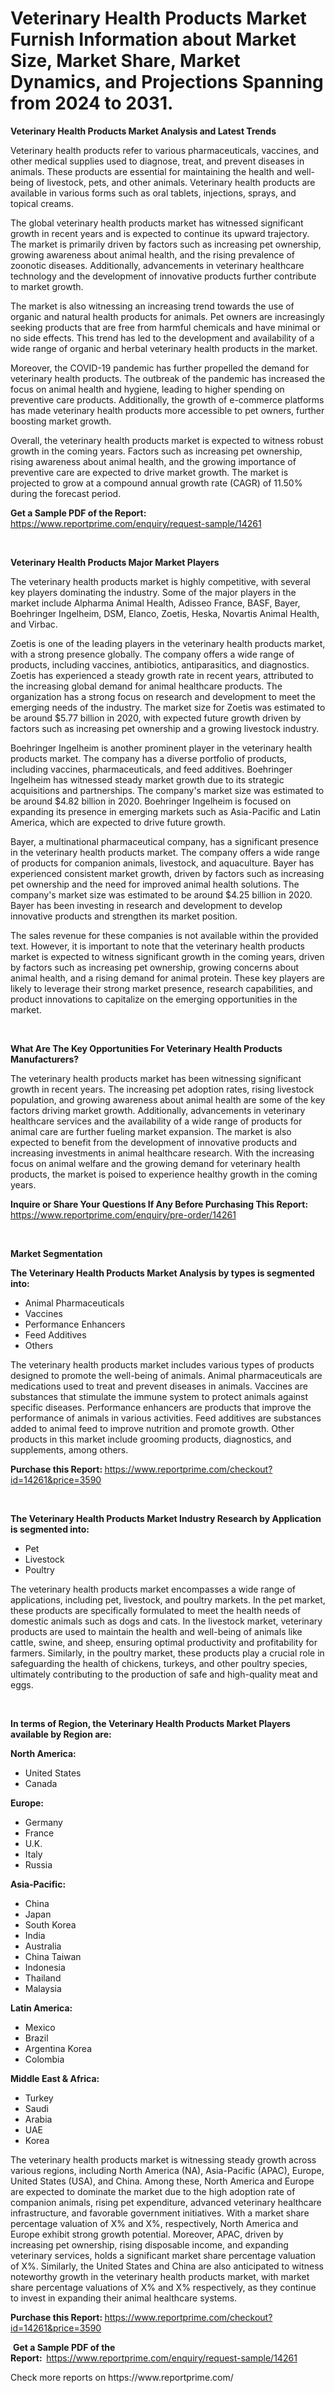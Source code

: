 <p><h1>Veterinary Health Products Market Furnish Information about Market Size, Market Share, Market Dynamics, and Projections Spanning from 2024 to 2031.</h1></p><p><strong>Veterinary Health Products Market Analysis and Latest Trends</strong></p>
<p><p>Veterinary health products refer to various pharmaceuticals, vaccines, and other medical supplies used to diagnose, treat, and prevent diseases in animals. These products are essential for maintaining the health and well-being of livestock, pets, and other animals. Veterinary health products are available in various forms such as oral tablets, injections, sprays, and topical creams.</p><p>The global veterinary health products market has witnessed significant growth in recent years and is expected to continue its upward trajectory. The market is primarily driven by factors such as increasing pet ownership, growing awareness about animal health, and the rising prevalence of zoonotic diseases. Additionally, advancements in veterinary healthcare technology and the development of innovative products further contribute to market growth.</p><p>The market is also witnessing an increasing trend towards the use of organic and natural health products for animals. Pet owners are increasingly seeking products that are free from harmful chemicals and have minimal or no side effects. This trend has led to the development and availability of a wide range of organic and herbal veterinary health products in the market.</p><p>Moreover, the COVID-19 pandemic has further propelled the demand for veterinary health products. The outbreak of the pandemic has increased the focus on animal health and hygiene, leading to higher spending on preventive care products. Additionally, the growth of e-commerce platforms has made veterinary health products more accessible to pet owners, further boosting market growth.</p><p>Overall, the veterinary health products market is expected to witness robust growth in the coming years. Factors such as increasing pet ownership, rising awareness about animal health, and the growing importance of preventive care are expected to drive market growth. The market is projected to grow at a compound annual growth rate (CAGR) of 11.50% during the forecast period.</p></p>
<p><strong>Get a Sample PDF of the Report:&nbsp;</strong> <a href="https://www.reportprime.com/enquiry/request-sample/14261">https://www.reportprime.com/enquiry/request-sample/14261</a></p>
<p>&nbsp;</p>
<p><strong>Veterinary Health Products Major Market Players</strong></p>
<p><p>The veterinary health products market is highly competitive, with several key players dominating the industry. Some of the major players in the market include Alpharma Animal Health, Adisseo France, BASF, Bayer, Boehringer Ingelheim, DSM, Elanco, Zoetis, Heska, Novartis Animal Health, and Virbac.</p><p>Zoetis is one of the leading players in the veterinary health products market, with a strong presence globally. The company offers a wide range of products, including vaccines, antibiotics, antiparasitics, and diagnostics. Zoetis has experienced a steady growth rate in recent years, attributed to the increasing global demand for animal healthcare products. The organization has a strong focus on research and development to meet the emerging needs of the industry. The market size for Zoetis was estimated to be around $5.77 billion in 2020, with expected future growth driven by factors such as increasing pet ownership and a growing livestock industry.</p><p>Boehringer Ingelheim is another prominent player in the veterinary health products market. The company has a diverse portfolio of products, including vaccines, pharmaceuticals, and feed additives. Boehringer Ingelheim has witnessed steady market growth due to its strategic acquisitions and partnerships. The company's market size was estimated to be around $4.82 billion in 2020. Boehringer Ingelheim is focused on expanding its presence in emerging markets such as Asia-Pacific and Latin America, which are expected to drive future growth.</p><p>Bayer, a multinational pharmaceutical company, has a significant presence in the veterinary health products market. The company offers a wide range of products for companion animals, livestock, and aquaculture. Bayer has experienced consistent market growth, driven by factors such as increasing pet ownership and the need for improved animal health solutions. The company's market size was estimated to be around $4.25 billion in 2020. Bayer has been investing in research and development to develop innovative products and strengthen its market position.</p><p>The sales revenue for these companies is not available within the provided text. However, it is important to note that the veterinary health products market is expected to witness significant growth in the coming years, driven by factors such as increasing pet ownership, growing concerns about animal health, and a rising demand for animal protein. These key players are likely to leverage their strong market presence, research capabilities, and product innovations to capitalize on the emerging opportunities in the market.</p></p>
<p>&nbsp;</p>
<p><strong>What Are The Key Opportunities For Veterinary Health Products Manufacturers?</strong></p>
<p><p>The veterinary health products market has been witnessing significant growth in recent years. The increasing pet adoption rates, rising livestock population, and growing awareness about animal health are some of the key factors driving market growth. Additionally, advancements in veterinary healthcare services and the availability of a wide range of products for animal care are further fueling market expansion. The market is also expected to benefit from the development of innovative products and increasing investments in animal healthcare research. With the increasing focus on animal welfare and the growing demand for veterinary health products, the market is poised to experience healthy growth in the coming years.</p></p>
<p><strong>Inquire or Share Your Questions If Any Before Purchasing This Report:</strong> <a href="https://www.reportprime.com/enquiry/pre-order/14261">https://www.reportprime.com/enquiry/pre-order/14261</a></p>
<p>&nbsp;</p>
<p><strong>Market Segmentation</strong></p>
<p><strong>The Veterinary Health Products Market Analysis by types is segmented into:</strong></p>
<p><ul><li>Animal Pharmaceuticals</li><li>Vaccines</li><li>Performance Enhancers</li><li>Feed Additives</li><li>Others</li></ul></p>
<p><p>The veterinary health products market includes various types of products designed to promote the well-being of animals. Animal pharmaceuticals are medications used to treat and prevent diseases in animals. Vaccines are substances that stimulate the immune system to protect animals against specific diseases. Performance enhancers are products that improve the performance of animals in various activities. Feed additives are substances added to animal feed to improve nutrition and promote growth. Other products in this market include grooming products, diagnostics, and supplements, among others.</p></p>
<p><strong>Purchase this Report:&nbsp;</strong><a href="https://www.reportprime.com/checkout?id=14261&price=3590">https://www.reportprime.com/checkout?id=14261&price=3590</a></p>
<p>&nbsp;</p>
<p><strong>The Veterinary Health Products Market Industry Research by Application is segmented into:</strong></p>
<p><ul><li>Pet</li><li>Livestock</li><li>Poultry</li></ul></p>
<p><p>The veterinary health products market encompasses a wide range of applications, including pet, livestock, and poultry markets. In the pet market, these products are specifically formulated to meet the health needs of domestic animals such as dogs and cats. In the livestock market, veterinary products are used to maintain the health and well-being of animals like cattle, swine, and sheep, ensuring optimal productivity and profitability for farmers. Similarly, in the poultry market, these products play a crucial role in safeguarding the health of chickens, turkeys, and other poultry species, ultimately contributing to the production of safe and high-quality meat and eggs.</p></p>
<p>&nbsp;</p>
<p><strong>In terms of Region, the Veterinary Health Products Market Players available by Region are:</strong></p>
<p>
    <p> <strong> North America: </strong>
        <ul>
            <li>United States</li>
            <li>Canada</li>
        </ul>
        </p> 
    <p> <strong> Europe: </strong>
        <ul>
            <li>Germany</li>
            <li>France</li>
            <li>U.K.</li>
            <li>Italy</li>
            <li>Russia</li>
        </ul>
        </p> 
    <p> <strong> Asia-Pacific: </strong>
        <ul>
            <li>China</li>
            <li>Japan</li>
            <li>South Korea</li>
            <li>India</li>
            <li>Australia</li>
            <li>China Taiwan</li>
            <li>Indonesia</li>
            <li>Thailand</li>
            <li>Malaysia</li>
        </ul>
        </p> 
    <p> <strong> Latin America: </strong>
        <ul>
            <li>Mexico</li>
            <li>Brazil</li>
            <li>Argentina Korea</li>
            <li>Colombia</li>
        </ul>
        </p> 
    <p> <strong> Middle East & Africa: </strong>
        <ul>
            <li>Turkey</li>
            <li>Saudi</li>
            <li>Arabia</li>
            <li>UAE</li>
            <li>Korea</li>
        </ul>
    </p>
    </p>
<p><p>The veterinary health products market is witnessing steady growth across various regions, including North America (NA), Asia-Pacific (APAC), Europe, United States (USA), and China. Among these, North America and Europe are expected to dominate the market due to the high adoption rate of companion animals, rising pet expenditure, advanced veterinary healthcare infrastructure, and favorable government initiatives. With a market share percentage valuation of X% and X%, respectively, North America and Europe exhibit strong growth potential. Moreover, APAC, driven by increasing pet ownership, rising disposable income, and expanding veterinary services, holds a significant market share percentage valuation of X%. Similarly, the United States and China are also anticipated to witness noteworthy growth in the veterinary health products market, with market share percentage valuations of X% and X% respectively, as they continue to invest in expanding their animal healthcare systems.</p></p>
<p><strong>Purchase this Report: </strong><a href="https://www.reportprime.com/checkout?id=14261&price=3590">https://www.reportprime.com/checkout?id=14261&price=3590</a></p>
<p>&nbsp;<strong>Get a Sample PDF of the Report:&nbsp;&nbsp;</strong><a href="https://www.reportprime.com/enquiry/request-sample/14261">https://www.reportprime.com/enquiry/request-sample/14261</a></p>
<p><strong></strong></p>
<p>Check more reports on https://www.reportprime.com/</p>